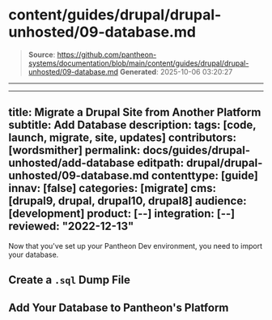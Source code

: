 # content/guides/drupal/drupal-unhosted/09-database.md

> **Source**: https://github.com/pantheon-systems/documentation/blob/main/content/guides/drupal/drupal-unhosted/09-database.md
> **Generated**: 2025-10-06 03:20:27

---

---
title: Migrate a Drupal Site from Another Platform
subtitle: Add Database
description: 
tags: [code, launch, migrate, site, updates]
contributors: [wordsmither]
permalink: docs/guides/drupal-unhosted/add-database
editpath: drupal/drupal-unhosted/09-database.md
contenttype: [guide]
innav: [false]
categories: [migrate]
cms: [drupal9, drupal, drupal10, drupal8]
audience: [development]
product: [--]
integration: [--]
reviewed: "2022-12-13"
---

Now that you've set up your Pantheon Dev environment, you need to import your database.

## Create a `.sql` Dump File

<Partial file="drupal/migrate-add-database-part1-sql.md" />

## Add Your Database to Pantheon's Platform

<Partial file="drupal/migrate-add-database-part2.md" />
